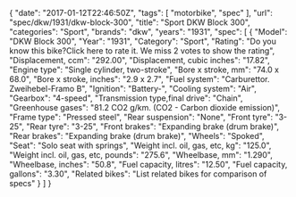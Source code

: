 {
    "date": "2017-01-12T22:46:50Z",
    "tags": [
        "motorbike",
        "spec"
    ],
    "url": "spec\/dkw\/1931\/dkw-block-300",
    "title": "Sport DKW Block 300",
    "categories": "Sport",
    "brands": "dkw",
    "years": "1931",
    "spec": [
        {
            "Model": "DKW Block 300",
            "Year": "1931",
            "Category": "Sport",
            "Rating": "Do you know this bike?Click here to rate it. We miss 2 votes to show the rating",
            "Displacement, ccm": "292.00",
            "Displacement, cubic inches": "17.82",
            "Engine type": "Single cylinder, two-stroke",
            "Bore x stroke, mm": "74.0 x 68.0",
            "Bore x stroke, inches": "2.9 x 2.7",
            "Fuel system": "Carburettor. Zweihebel-Framo B",
            "Ignition": "Battery-",
            "Cooling system": "Air",
            "Gearbox": "4-speed",
            "Transmission type,final drive": "Chain",
            "Greenhouse gases": "81.2 CO2 g\/km. (CO2 - Carbon dioxide emission)",
            "Frame type": "Pressed steel",
            "Rear suspension": "None",
            "Front tyre": "3-25",
            "Rear tyre": "3-25",
            "Front brakes": "Expanding brake (drum brake)",
            "Rear brakes": "Expanding brake (drum brake)",
            "Wheels": "Spoked",
            "Seat": "Solo seat with springs",
            "Weight incl. oil, gas, etc, kg": "125.0",
            "Weight incl. oil, gas, etc, pounds": "275.6",
            "Wheelbase, mm": "1.290",
            "Wheelbase, inches": "50.8",
            "Fuel capacity, litres": "12.50",
            "Fuel capacity, gallons": "3.30",
            "Related bikes": "List related bikes for comparison of specs"
        }
    ]
}